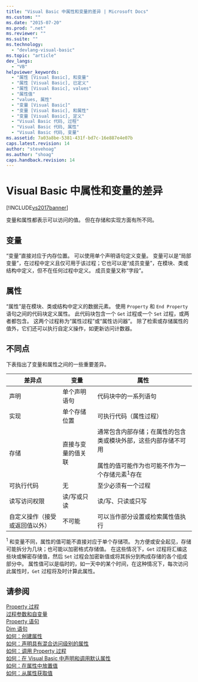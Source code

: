 ```yaml
---
title: "Visual Basic 中属性和变量的差异 | Microsoft Docs"
ms.custom: ""
ms.date: "2015-07-20"
ms.prod: ".net"
ms.reviewer: ""
ms.suite: ""
ms.technology: 
  - "devlang-visual-basic"
ms.topic: "article"
dev_langs: 
  - "VB"
helpviewer_keywords: 
  - "属性 [Visual Basic], 和变量"
  - "属性 [Visual Basic], 已定义"
  - "属性 [Visual Basic], values"
  - "属性值"
  - "values, 属性"
  - "变量 [Visual Basic]"
  - "变量 [Visual Basic], 和属性"
  - "变量 [Visual Basic], 定义"
  - "Visual Basic 代码, 过程"
  - "Visual Basic 代码, 属性"
  - "Visual Basic 代码, 变量"
ms.assetid: 7a03a8be-5381-431f-bd7c-16e887e4e07b
caps.latest.revision: 14
author: "stevehoag"
ms.author: "shoag"
caps.handback.revision: 14
---
```

# Visual Basic 中属性和变量的差异
[!INCLUDE[vs2017banner](../../../../visual-basic/includes/vs2017banner.md)]

变量和属性都表示可以访问的值。  但在存储和实现方面有所不同。  
  
## 变量  
 “变量”直接对应于内存位置。  可以使用单个声明语句定义变量。  变量可以是“局部变量”，在过程中定义且仅可用于该过程；它也可以是“成员变量”，在模块、类或结构中定义，但不在任何过程中定义。  成员变量又称“字段”。  
  
## 属性  
 “属性”是在模块、类或结构中定义的数据元素。  使用 `Property` 和 `End Property` 语句之间的代码块定义属性。  此代码块包含一个 `Get` 过程或一个 `Set` 过程，或两者都包含。  这两个过程称为“属性过程”或“属性访问器”。  除了检索或存储属性的值外，它们还可以执行自定义操作，如更新访问计数器。  
  
## 不同点  
 下表指出了变量和属性之间的一些重要差异。  
  
|差异点|变量|属性|  
|---------|--------|--------|  
|声明|单个声明语句|代码块中的一系列语句|  
|实现|单个存储位置|可执行代码（属性过程）|  
|存储|直接与变量的值关联|通常包含内部存储；在属性的包含类或模块外部，这些内部存储不可用<br /><br /> 属性的值可能作为也可能不作为一个存储元素<sup>1</sup>存在|  
|可执行代码|无|至少必须有一个过程|  
|读写访问权限|读\/写或只读|读\/写、只读或只写|  
|自定义操作（接受或返回值以外）|不可能|可以当作部分设置或检索属性值执行|  
  
 <sup>1</sup> 和变量不同，属性的值可能不直接对应于单个存储项。  为方便或安全起见，存储可能拆分为几块；也可能以加密格式存储值。  在这些情况下，`Get` 过程将汇编这些块或解密存储值，然后 `Set` 过程会加密新值或将其拆分到构成存储的各个组成部分中。  属性值可以是临时的，如一天中的某个时间，在这种情况下，每次访问此属性时，`Get` 过程将及时计算此属性。  
  
## 请参阅  
 [Property 过程](../../../../visual-basic/programming-guide/language-features/procedures/property-procedures.md)   
 [过程参数和自变量](../../../../visual-basic/programming-guide/language-features/procedures/procedure-parameters-and-arguments.md)   
 [Property 语句](../../../../visual-basic/language-reference/statements/property-statement.md)   
 [Dim 语句](../../../../visual-basic/language-reference/statements/dim-statement.md)   
 [如何：创建属性](../../../../visual-basic/programming-guide/language-features/procedures/how-to-create-a-property.md)   
 [如何：声明具有混合访问级别的属性](../../../../visual-basic/programming-guide/language-features/procedures/how-to-declare-a-property-with-mixed-access-levels.md)   
 [如何：调用 Property 过程](../../../../visual-basic/programming-guide/language-features/procedures/how-to-call-a-property-procedure.md)   
 [如何：在 Visual Basic 中声明和调用默认属性](../../../../visual-basic/programming-guide/language-features/procedures/how-to-declare-and-call-a-default-property.md)   
 [如何：在属性中放置值](../../../../visual-basic/programming-guide/language-features/procedures/how-to-put-a-value-in-a-property.md)   
 [如何：从属性获取值](../../../../visual-basic/programming-guide/language-features/procedures/how-to-get-a-value-from-a-property.md)